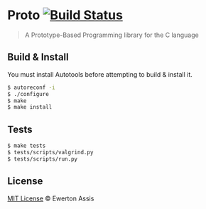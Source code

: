 # Proto [![Build Status](https://travis-ci.org/earaujoassis/proto.svg)](https://travis-ci.org/earaujoassis/proto)

> A Prototype-Based Programming library for the C language

## Build & Install

You must install Autotools before attempting to build & install it.

```sh
$ autoreconf -i
$ ./configure
$ make
$ make install
```

## Tests

```sh
$ make tests
$ tests/scripts/valgrind.py
$ tests/scripts/run.py
```

## License

[MIT License](http://earaujoassis.mit-license.org/) &copy; Ewerton Assis
